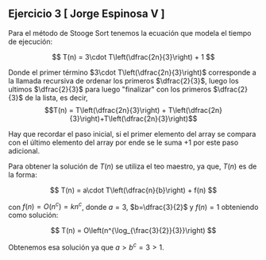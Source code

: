 ## Ejercicio 3 [ Jorge Espinosa V ]

Para el método de Stooge Sort tenemos la ecuación que modela el tiempo de ejecución:

$$
T(n) = 3\cdot T\left(\dfrac{2n}{3}\right) + 1
$$

Donde el primer término $3\cdot T\left(\dfrac{2n}{3}\right)$ corresponde a la llamada recursiva de ordenar los primeros $\dfrac{2}{3}$, luego los ultimos $\dfrac{2}{3}$ para luego "finalizar" con los primeros $\dfrac{2}{3}$ de la lista, es decir,
 $$T(n) = T\left(\dfrac{2n}{3}\right) + T\left(\dfrac{2n}{3}\right)+T\left(\dfrac{2n}{3}\right)$$

Hay que recordar el paso inicial, si el primer elemento del array se compara con el último elemento del array por ende se le suma $+1$ por este paso adicional.

Para obtener la solución de $T(n)$ se utiliza el teo maestro, ya que, $T(n)$ es de la forma:

$$
T(n) = a\cdot T\left(\dfrac{n}{b}\right) + f(n)
$$

con $f(n) = O(n^c) = kn^c$, donde $a=3$, $b=\dfrac{3}{2}$ y $f(n) = 1$
obteniendo como solución:

 
$$
T(n) = O\left(n^{\log_{\frac{3}{2}}{3}}\right)
$$

Obtenemos esa solución ya que $a > b^c = 3 > 1$.



